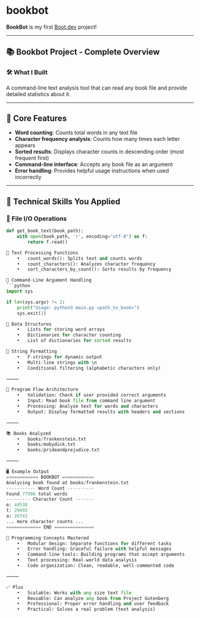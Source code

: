 # bookbot

**BookBot** is my first [Boot.dev](https://www.boot.dev) project!

---

## 📚 Bookbot Project - Complete Overview

### 🛠️ What I Built  
A command-line text analysis tool that can read any book file and provide detailed statistics about it.

---

## 🚀 Core Features

- **Word counting**: Counts total words in any text file  
- **Character frequency analysis**: Counts how many times each letter appears  
- **Sorted results**: Displays character counts in descending order (most frequent first)  
- **Command-line interface**: Accepts any book file as an argument  
- **Error handling**: Provides helpful usage instructions when used incorrectly  

---

## 🧠 Technical Skills You Applied

### 🔹 File I/O Operations

```python
def get_book_text(book_path):
    with open(book_path, 'r', encoding="utf-8") as f:
        return f.read()

🔹 Text Processing Functions
	•	count_words(): Splits text and counts words
	•	count_characters(): Analyzes character frequency
	•	sort_characters_by_count(): Sorts results by frequency

🔹 Command-Line Argument Handling
```python
import sys

if len(sys.argv) != 2:
    print("Usage: python3 main.py <path_to_book>")
    sys.exit(1)

🔹 Data Structures
	•	Lists for storing word arrays
	•	Dictionaries for character counting
	•	List of dictionaries for sorted results

🔹 String Formatting
	•	F-strings for dynamic output
	•	Multi-line strings with \n
	•	Conditional filtering (alphabetic characters only)

⸻

🧭 Program Flow Architecture
	•	Validation: Check if user provided correct arguments
	•	Input: Read book file from command line argument
	•	Processing: Analyze text for words and characters
	•	Output: Display formatted results with headers and sections

⸻

📚 Books Analyzed
	•	books/frankenstein.txt
	•	books/mobydick.txt
	•	books/prideandprejudice.txt

⸻

🖥️ Example Output
============ BOOKBOT ============
Analyzing book found at books/frankenstein.txt
----------- Word Count ----------
Found 77986 total words
--------- Character Count -------
e: 44538
t: 29493
a: 26743
... more character counts ...
============= END ===============

🧩 Programming Concepts Mastered
	•	Modular design: Separate functions for different tasks
	•	Error handling: Graceful failure with helpful messages
	•	Command-line tools: Building programs that accept arguments
	•	Text processing: Real-world data analysis
	•	Code organization: Clean, readable, well-commented code

⸻

✅ Plus
	•	Scalable: Works with any size text file
	•	Reusable: Can analyze any book from Project Gutenberg
	•	Professional: Proper error handling and user feedback
	•	Practical: Solves a real problem (text analysis)

